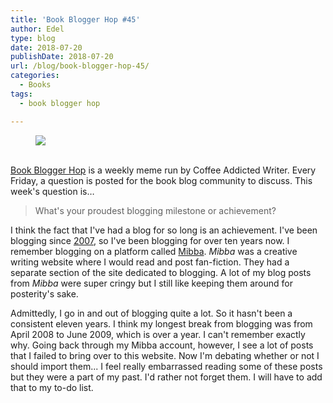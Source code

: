 ```yaml
---
title: 'Book Blogger Hop #45'
author: Edel
type: blog
date: 2018-07-20
publishDate: 2018-07-20
url: /blog/book-blogger-hop-45/
categories:
  - Books
tags:
  - book blogger hop

---
```

<figure><a rel="_nofollow" href="http://www.coffeeaddictedwriter.com/p/blog-page.html"><img src="https://i1.wp.com/3.bp.blogspot.com/-2bKizvp-A9w/WEjGAM4OjJI/AAAAAAAAV50/nU3xHQNtvSQQ8dRsB8OueG061E99KPrYACLcB/s1600/Book%2BBlogger%2BHop%2B%2528Final%2529.png?w=663&#038;ssl=1" data-recalc-dims="1" /></a></figure> 

<a rel="_nofollow" href="http://www.coffeeaddictedwriter.com/p/blog-page.html"></a>

<a rel="_nofollow" href="http://www.coffeeaddictedwriter.com/p/blog-page.html"><br /> </a><a rel="_nofollow" href="http://www.coffeeaddictedwriter.com/p/blog-page.html">Book Blogger Hop</a> is a weekly meme run by Coffee Addicted Writer. Every Friday, a question is posted for the book blog community to discuss. This week's question is&#8230;

> What's your proudest blogging milestone or achievement?

I think the fact that I've had a blog for so long is an achievement. I've been blogging since [2007](http://edelgrace.me/archive/#Jan-2007), so I've been blogging for over ten years now. I remember blogging on a platform called [Mibba](http://mibba.com). *Mibba* was a creative writing website where I would read and post fan-fiction. They had a separate section of the site dedicated to blogging. A lot of my blog posts from *Mibba* were super cringy but I still like keeping them around for posterity's sake.

Admittedly, I go in and out of blogging quite a lot. So it hasn't been a consistent eleven years. I think my longest break from blogging was from April 2008 to June 2009, which is over a year. I can't remember exactly why. Going back through my Mibba account, however, I see a lot of posts that I failed to bring over to this website. Now I'm debating whether or not I should import them... I feel really embarrassed reading some of these posts but they were a part of my past. I'd rather not forget them. I will have to add that to my to-do list.